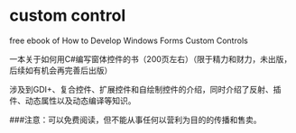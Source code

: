 # custom control
free ebook of How to Develop Windows Forms Custom Controls

一本关于如何用C#编写窗体控件的书（200页左右）（限于精力和财力，未出版，后续如有机会再完善后出版）


涉及到GDI+、复合控件、扩展控件和自绘制控件的介绍，同时介绍了反射、插件、动态属性以及动态编译等知识。

###注意：可以免费阅读，但不能从事任何以营利为目的的传播和售卖。
